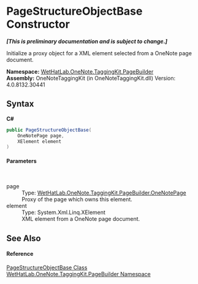 # PageStructureObjectBase Constructor 
 _**\[This is preliminary documentation and is subject to change.\]**_

Initialize a proxy object for a XML element selected from a OneNote page document.

**Namespace:**&nbsp;<a href="56352230-71f2-f4b7-63a8-983965663af5">WetHatLab.OneNote.TaggingKit.PageBuilder</a><br />**Assembly:**&nbsp;OneNoteTaggingKit (in OneNoteTaggingKit.dll) Version: 4.0.8132.30441

## Syntax

**C#**<br />
``` C#
public PageStructureObjectBase(
	OneNotePage page,
	XElement element
)
```


#### Parameters
&nbsp;<dl><dt>page</dt><dd>Type: <a href="6754c7d7-0598-ae1f-ff8c-6808b714b0ab">WetHatLab.OneNote.TaggingKit.PageBuilder.OneNotePage</a><br />Proxy of the page which owns this element.</dd><dt>element</dt><dd>Type: System.Xml.Linq.XElement<br />XML element from a OneNote page document.</dd></dl>

## See Also


#### Reference
<a href="9614e26d-4f3e-ec75-682e-cd6e5bcdf145">PageStructureObjectBase Class</a><br /><a href="56352230-71f2-f4b7-63a8-983965663af5">WetHatLab.OneNote.TaggingKit.PageBuilder Namespace</a><br />